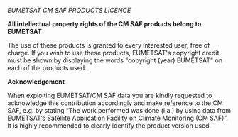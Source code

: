 *EUMETSAT CM SAF PRODUCTS LICENCE*

**All intellectual property rights of the CM SAF products belong to EUMETSAT**


The use of these products is granted to every interested user, free of charge. If you wish to use these products, EUMETSAT's copyright credit must be shown by displaying the words "copyright (year) EUMETSAT" on each of the products used.

**Acknowledgement**

When exploiting EUMETSAT/CM SAF data you are kindly requested to acknowledge this contribution accordingly and make reference to the CM SAF, e.g. by stating “The work performed was done (i.a.) by using data from EUMETSAT’s Satellite Application Facility on Climate Monitoring (CM SAF)”. It is highly recommended to clearly identify the product version used.

